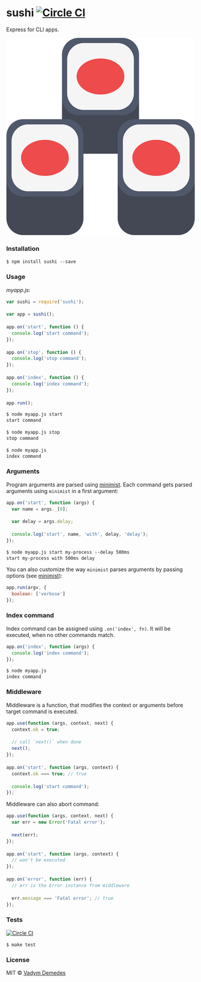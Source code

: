 # sushi [![Circle CI](https://circleci.com/gh/vdemedes/sushi.svg?style=svg)](https://circleci.com/gh/vdemedes/sushi)

Express for CLI apps.

![](media/header.jpg)


### Installation

```
$ npm install sushi --save
```


### Usage

*myapp.js*:

```js
var sushi = require('sushi');

var app = sushi();

app.on('start', function () {
  console.log('start command');
});

app.on('stop', function () {
  console.log('stop command');
});

app.on('index', function () {
  console.log('index command');
});

app.run();
```

```
$ node myapp.js start
start command

$ node myapp.js stop
stop command

$ node myapp.js
index command
```


### Arguments

Program arguments are parsed using [minimist](https://npmjs.org/package/minimist).
Each command gets parsed arguments using `minimist` in a first argument:

```js
app.on('start', function (args) {
  var name = args._[0];

  var delay = args.delay;

  console.log('start', name, 'with', delay, 'delay');
});
```

```
$ node myapp.js start my-process --delay 500ms
start my-process with 500ms delay
```

You can also customize the way `minimist` parses arguments by passing options (see [minimist](https://www.npmjs.com/package/minimist#var-argv-parseargs-args-opts)):

```js
app.run(argv, {
  boolean: ['verbose']
});
```


### Index command

Index command can be assigned using `.on('index', fn)`.
It will be executed, when no other commands match.

```js
app.on('index', function (args) {
  console.log('index command');
});
```

```
$ node myapp.js
index command
```


### Middleware

Middleware is a function, that modifies the context or arguments before target command is executed.

```js
app.use(function (args, context, next) {
  context.ok = true;

  // call `next()` when done
  next();
});

app.on('start', function (args, context) {
  context.ok === true; // true

  console.log('start command');
});
```

Middleware can also abort command:

```js
app.use(function (args, context, next) {
  var err = new Error('Fatal error');

  next(err);
});

app.on('start', function (args, context) {
  // won't be executed
});

app.on('error', function (err) {
  // err is the Error instance from middleware

  err.message === 'Fatal error'; // true
});
```


### Tests

[![Circle CI](https://circleci.com/gh/vdemedes/sushi.svg?style=svg)](https://circleci.com/gh/vdemedes/sushi)

```
$ make test
```


### License

MIT © [Vadym Demedes](http://vadimdemedes.com)

